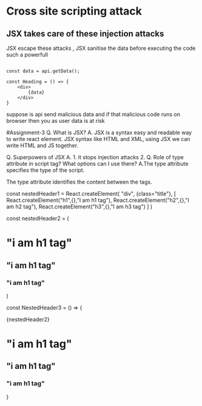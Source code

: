 
# Cross site scripting attack
## JSX takes care of these injection attacks 
JSX escape these attacks , JSX sanitise the data before executing the code such a powerfull 
```JS

const data = api.getData();

const Heading = () => {
    <div>
        {data}  
    </div>
}

```

<p>suppose is api send malicious data and if that malicious code runs on browser then you as user data is at risk</p>

#Assignment-3
Q. What is JSX?
A. JSX is a syntax easy and readable way to write react element. JSX syntax like HTML and XML, using JSX we can write HTML and JS together.

Q.  Superpowers of JSX
A. 1. it stops injection attacks 
   2.
Q.  Role of type attribute in script tag? What options can I use there?
A.The type attribute specifies the type of the script.

The type attribute identifies the content between the <script> and </script> tags.


const nestedHeader1 = React.createElement(
    "div",
    {class="title"},
    [
        React.createElement("h1",{},"I am h1 tag"),
        React.createElement("h2",{},"I am h2 tag"),
        React.createElement("h3",{},"I am h3 tag")
    ]
)

const nestedHeader2 = (
    <div className = "title">
    <h1>"i am h1 tag"</h1>
    <h2>"i am h1 tag"</h2>
    <h3>"i am h1 tag"</h3>
    </div>
)

const NestedHeader3 = () => {
    <div className = "title">
    {nestedHeader2}
    <h1>"i am h1 tag"</h1>
    <h2>"i am h1 tag"</h2>
    <h3>"i am h1 tag"</h3>
    </div>
}